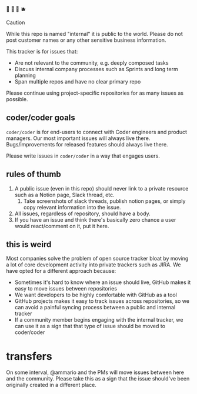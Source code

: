 🥥 🥝 🍌 🫐

> [!CAUTION]
> While this repo is named "internal" it is public to the world. Please do not
> post customer names or any other sensitive business information.


This tracker is for issues that:

* Are not relevant to the community, e.g. deeply composed tasks
* Discuss internal company processes such as Sprints and long term planning
* Span multiple repos and have no clear primary repo

Please continue using project-specific repositories for as many
issues as possible. 

## coder/coder goals

`coder/coder` is for end-users to connect with Coder engineers and product managers. Our most important issues will always live there. Bugs/improvements for released features should always live there.

Please write issues in `coder/coder` in a way that engages users.

## rules of thumb

1. A public issue (even in this repo) should never link to a private resource such as a Notion page, Slack thread, etc.
   1. Take screenshots of slack threads, publish notion pages, or simply copy
   relevant information into the issue.
1. All issues, regardless of repository, should have a body.
1. If you have an issue and think there's basically zero chance a user would react/comment on it, put it here.

## this is weird

Most companies solve the problem of open source tracker bloat by moving
a lot of core development activity into private trackers such as JIRA. We
have opted for a different approach because:

* Sometimes it's hard to know where an issue should live, GitHub makes it easy to move issues between repositories
* We want developers to be highly comfortable with GitHub as a tool
* GitHub projects makes it easy to track issues across repositories, so we can
avoid a painful syncing process between a public and internal tracker
* If a community member begins engaging with the internal tracker, we can
use it as a sign that that type of issue should be moved to coder/coder


# transfers

On some interval, @ammario and the PMs will move issues between here and the
community. Please take this as a sign that the issue should've been originally
created in a different place.